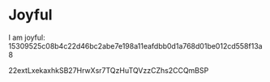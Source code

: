 # Joyful

I am joyful: 15309525c08b4c22d46bc2abe7e198a11eafdbb0d1a768d01be012cd558f13a8


22extLxekaxhkSB27HrwXsr7TQzHuTQVzzCZhs2CCQmBSP